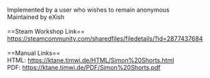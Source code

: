 Implemented by a user who wishes to remain anonymous<br/>
Maintained by eXish<br/>
<br/>
==Steam Workshop Link==<br/>
https://steamcommunity.com/sharedfiles/filedetails/?id=2877437684<br/>
<br/>
==Manual Links==<br/>
HTML: https://ktane.timwi.de/HTML/Simon%20Shorts.html<br/>
PDF: https://ktane.timwi.de/PDF/Simon%20Shorts.pdf<br/>
